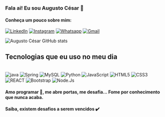 ### Fala ai! Eu sou Augusto César 👊
#### Conheça um pouco sobre mim:
[![LinkedIn](https://img.shields.io/badge/LinkedIn-0077B5?style=for-the-badge&logo=linkedin&logoColor=white)](https://www.linkedin.com/in/augusto-c%C3%A9sar-nascimento/)
[![Instagram](https://img.shields.io/badge/Instagram-E4405F?style=for-the-badge&logo=instagram&logoColor=white)](https://www.instagram.com/ces4r_ln/)
[![Whatsapp](https://img.shields.io/badge/WhatsApp-25D366?style=for-the-badge&logo=whatsapp&logoColor=white)](https://api.whatsapp.com/send?phone=5581995331266)
[![Gmail](https://img.shields.io/badge/Gmail-D14836?style=for-the-badge&logo=gmail&logoColor=white)](https://Augusto.cesarln17@gmail.com)

![Augusto César GitHub stats](https://github-readme-stats.vercel.app/api?username=Ces4rln&show_icons=true&theme=radical)

## Tecnologias que eu uso no meu dia

<div style="display: inline_block"><br>
    <img align="center" alt="java" src="https://img.shields.io/badge/Java-ED8B00?style=for-the-badge&logo=openjdk&logoColor=white"> 
    <img align="center" alt="Spring" src="https://img.shields.io/badge/Spring-6DB33F?style=for-the-badge&logo=spring&logoColor=white">
    <img align="center" alt="MySQL" src="https://img.shields.io/badge/MySQL-00000F?style=for-the-badge&logo=mysql&logoColor=white">
    <img align="center" alt="Python" src="https://img.shields.io/badge/Python-14354C?style=for-the-badge&logo=python&logoColor=white">
    <img align="center" alt="JavaScript" src="https://img.shields.io/badge/JavaScript-323330?style=for-the-badge&logo=javascript&logoColor=F7DF1E">
    <img align="center" alt="HTML5" src="https://img.shields.io/badge/HTML5-E34F26?style=for-the-badge&logo=html5&logoColor=white">
    <img align="center" alt="CSS3" src="https://img.shields.io/badge/CSS3-1572B6?style=for-the-badge&logo=css3&logoColor=white">
    <img align="center" alt="REACT" src="https://img.shields.io/badge/React-20232A?style=for-the-badge&logo=react&logoColor=61DAFB">
    <img align="center" alt="Bootstrap" src="https://img.shields.io/badge/Bootstrap-563D7C?style=for-the-badge&logo=bootstrap&logoColor=white">
    <img align="center" alt="Node.Js" src="https://img.shields.io/badge/Node.js-43853D?style=for-the-badge&logo=node.js&logoColor=white">

</div>

#### Amo programar 💖, me abre portas, me desafia... Fome por conhecimento que nunca acaba. 
#### Saiba, existem desafios a serem vencidos ✔️



